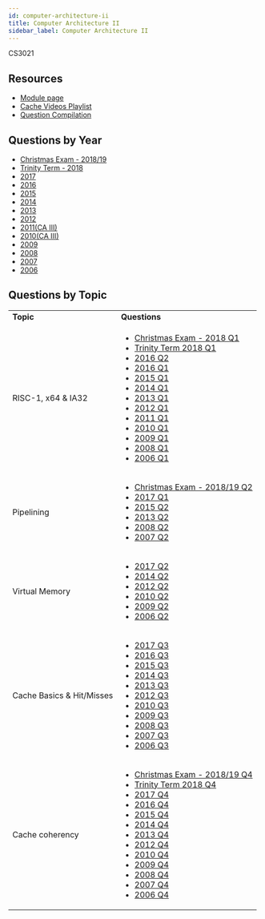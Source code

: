 ```yaml
---
id: computer-architecture-ii
title: Computer Architecture II
sidebar_label: Computer Architecture II
---
```

CS3021

## Resources

-   [Module page](https://www.scss.tcd.ie/~jones/CS3021/CS3021.htm)
-   [Cache Videos Playlist](https://www.youtube.com/playlist?list=PLbtzT1TYeoMgJ4NcWFuXpnF24fsiaOdGq)
-   [Question Compilation](https://github.com/nating/trinity-cs-website/blob/master/assets/question-compilations/third-year/computer-architecture-ii.pdf)

## Questions by Year

-   [Christmas Exam - 2018/19](https://www.tcd.ie/academicregistry/exams/assets/local/past-papers2019/Semester%201%20Papers/CS/CS3021-1.PDF)
-   [Trinity Term - 2018](https://www.tcd.ie/academicregistry/exams/assets/local/past-papers2018/CS/CS3021-1.PDF)
-   [2017](https://www.tcd.ie/academicregistry/exams/assets/local/past-papers2017/CS/CS3021-1.PDF)
-   [2016](https://www.tcd.ie/academicregistry/exams/assets/local/past-papers2016/CS/CS3021-1.PDF)
-   [2015](https://www.tcd.ie/academicregistry/exams/assets/local/past-papers2015/Annuals%20Dec%2014/CS3201-1.pdf)
-   [2014](https://www.tcd.ie/academicregistry/exams/assets/local/past-papers2014/CS/CS30211.pdf)
-   [2013](https://www.tcd.ie/academicregistry/exams/assets/local/past-papers2013/CS/CS30211.pdf)
-   [2012](https://www.tcd.ie/Local/Exam_Papers/2012/XC/XCS30211.pdf)
-   [2011(CA III)](https://www.tcd.ie/Local/Exam_Papers/2011/XC/XCS30211.pdf)
-   [2010(CA III)](https://www.tcd.ie/Local/Exam_Papers/2010/XC/XCS30211.pdf)
-   [2009](https://www.tcd.ie/Local/Exam_Papers/2009/XC/XCS3BA241.pdf)
-   [2008](https://www.tcd.ie/Local/Exam_Papers/2008/XC/XCS3BA241.pdf)
-   [2007](https://www.tcd.ie/Local/Exam_Papers/2007/XC/XCS3BA241.pdf)
-   [2006](https://www.tcd.ie/Local/Exam_Papers/2006/XC/XCS3BA41.pdf)

## Questions by Topic

<table className="examQuestions" width="700px">
    <tbody><tr>
        <td><strong>Topic</strong></td>
        <td><strong>Questions</strong></td>
    </tr>
    <tr>
        <td>RISC-1, x64 & IA32</td>
        <td>
            <ul className="questions">
            <li><a href="https://www.tcd.ie/academicregistry/exams/assets/local/past-papers2019/Semester%201%20Papers/CS/CS3021-1.PDF#page=2">Christmas Exam - 2018 Q1</a></li>
            <li><a href="https://www.tcd.ie/academicregistry/exams/assets/local/past-papers2018/CS/CS3021-1.PDF#page=2">Trinity Term 2018 Q1</a></li>
        <li><a href="https://www.tcd.ie/academicregistry/exams/assets/local/past-papers2016/CS/CS3021-1.PDF#page=3">2016 Q2</a></li>
        <li><a href="https://www.tcd.ie/academicregistry/exams/assets/local/past-papers2016/CS/CS3021-1.PDF#page=2">2016 Q1</a></li>
        <li><a href="https://www.tcd.ie/academicregistry/exams/assets/local/past-papers2015/Annuals%20Dec%2014/CS3201-1.pdf#page=2">2015 Q1</a></li>
        <li><a href="https://www.tcd.ie/academicregistry/exams/assets/local/past-papers2014/CS/CS30211.pdf#page=2">2014 Q1</a></li>
        <li><a href="https://www.tcd.ie/academicregistry/exams/assets/local/past-papers2013/CS/CS30211.pdf#page=2">2013 Q1</a></li>
        <li><a href="https://www.tcd.ie/Local/Exam_Papers/2012/XC/XCS30211.pdf#page=2">2012 Q1</a></li>
        <li><a href="https://www.tcd.ie/Local/Exam_Papers/2011/XC/XCS30211.pdf#page=2">2011 Q1</a></li>
        <li><a href="https://www.tcd.ie/Local/Exam_Papers/2010/XC/XCS30211.pdf#page=2">2010 Q1</a></li>
        <li><a href="https://www.tcd.ie/Local/Exam_Papers/2009/XC/XCS3BA241.pdf#page=2">2009 Q1</a></li>
        <li><a href="https://www.tcd.ie/Local/Exam_Papers/2008/XC/XCS3BA241.pdf#page=2">2008 Q1</a></li>
        <li><a href="https://www.tcd.ie/Local/Exam_Papers/2006/XC/XCS3BA41.pdf#page=2">2006 Q1</a></li>
            </ul>
        </td>
    </tr>
    <tr>
        <td>Pipelining</td>
        <td>
            <ul className="questions">
        <li><a href="https://www.tcd.ie/academicregistry/exams/assets/local/past-papers2019/Semester%201%20Papers/CS/CS3021-1.PDF#page=3">Christmas Exam - 2018/19 Q2</a></li>      
        <li><a href="https://www.tcd.ie/academicregistry/exams/assets/local/past-papers2017/CS/CS3021-1.PDF#page=2">2017 Q1</a></li>
        <li><a href="https://www.tcd.ie/academicregistry/exams/assets/local/past-papers2015/Annuals%20Dec%2014/CS3201-1.pdf#page=3">2015 Q2</a></li>
        <li><a href="https://www.tcd.ie/academicregistry/exams/assets/local/past-papers2013/CS/CS30211.pdf#page=3">2013 Q2</a></li>
        <li><a href="https://www.tcd.ie/Local/Exam_Papers/2008/XC/XCS3BA241.pdf#page=2&zoom=0,0,630">2008 Q2</a></li>
        <li><a href="https://www.tcd.ie/Local/Exam_Papers/2007/XC/XCS3BA241.pdf#page=2&zoom=0,0,630">2007 Q2</a></li>
            </ul>
        </td>
    </tr>
    <tr>
        <td>Virtual Memory</td>
        <td>
            <ul className="questions">
        <li><a href="https://www.tcd.ie/academicregistry/exams/assets/local/past-papers2017/CS/CS3021-1.PDF#page=3">2017 Q2</a></li>
        <li><a href="https://www.tcd.ie/academicregistry/exams/assets/local/past-papers2014/CS/CS30211.pdf#page=3">2014 Q2</a></li>
        <li><a href="https://www.tcd.ie/Local/Exam_Papers/2012/XC/XCS30211.pdf#page=3">2012 Q2</a></li>
        <li><a href="https://www.tcd.ie/Local/Exam_Papers/2010/XC/XCS30211.pdf#page=3">2010 Q2</a></li>
        <li><a href="https://www.tcd.ie/Local/Exam_Papers/2009/XC/XCS3BA241.pdf#page=3">2009 Q2</a></li>
        <li><a href="https://www.tcd.ie/Local/Exam_Papers/2006/XC/XCS3BA41.pdf#page=3">2006 Q2</a></li>
            </ul>
        </td>
    </tr>
    <tr>
        <td>Cache Basics & Hit/Misses</td>
        <td>
            <ul className="questions">
        <li><a href="https://www.tcd.ie/academicregistry/exams/assets/local/past-papers2017/CS/CS3021-1.PDF#page=5">2017 Q3</a></li>
        <li><a href="https://www.tcd.ie/academicregistry/exams/assets/local/past-papers2016/CS/CS3021-1.PDF#page=4">2016 Q3</a></li>
        <li><a href="https://www.tcd.ie/academicregistry/exams/assets/local/past-papers2015/Annuals%20Dec%2014/CS3201-1.pdf#page=4">2015 Q3</a></li>
        <li><a href="https://www.tcd.ie/academicregistry/exams/assets/local/past-papers2014/CS/CS30211.pdf#page=5">2014 Q3</a></li>
        <li><a href="https://www.tcd.ie/academicregistry/exams/assets/local/past-papers2013/CS/CS30211.pdf#page=4">2013 Q3</a></li>
        <li><a href="https://www.tcd.ie/Local/Exam_Papers/2012/XC/XCS30211.pdf#page=5">2012 Q3</a></li>
        <li><a href="https://www.tcd.ie/Local/Exam_Papers/2010/XC/XCS30211.pdf#page=4">2010 Q3</a></li>
        <li><a href="https://www.tcd.ie/Local/Exam_Papers/2009/XC/XCS3BA241.pdf#page=4">2009 Q3</a></li>
        <li><a href="https://www.tcd.ie/Local/Exam_Papers/2008/XC/XCS3BA241.pdf#page=3&zoom=0,0,630">2008 Q3</a></li>
        <li><a href="https://www.tcd.ie/Local/Exam_Papers/2007/XC/XCS3BA241.pdf#page=3&zoom=0,0,500">2007 Q3</a></li>
        <li><a href="https://www.tcd.ie/Local/Exam_Papers/2006/XC/XCS3BA41.pdf#page=3&zoom=0,0,500">2006 Q3</a></li>
            </ul>
        </td>
    </tr>
    <tr>
        <td>Cache coherency</td>
        <td>
            <ul className="questions">
        <li><a href="https://www.tcd.ie/academicregistry/exams/assets/local/past-papers2019/Semester 1 Papers/CS/CS3021-1.PDF#page=5">Christmas Exam - 2018/19 Q4</a></li>
        <li><a href="https://www.tcd.ie/academicregistry/exams/assets/local/past-papers2018/CS/CS3021-1.PDF#page=5">Trinity Term 2018 Q4</a></li>
        <li><a href="https://www.tcd.ie/academicregistry/exams/assets/local/past-papers2017/CS/CS3021-1.PDF#page=6">2017 Q4</a></li>
        <li><a href="https://www.tcd.ie/academicregistry/exams/assets/local/past-papers2016/CS/CS3021-1.PDF#page=5">2016 Q4</a></li>
        <li><a href="https://www.tcd.ie/academicregistry/exams/assets/local/past-papers2015/Annuals%20Dec%2014/CS3201-1.pdf#page=5">2015 Q4</a></li>
        <li><a href="https://www.tcd.ie/academicregistry/exams/assets/local/past-papers2014/CS/CS30211.pdf#page=6">2014 Q4</a></li>
        <li><a href="https://www.tcd.ie/academicregistry/exams/assets/local/past-papers2013/CS/CS30211.pdf#page=5">2013 Q4</a></li>
        <li><a href="https://www.tcd.ie/Local/Exam_Papers/2012/XC/XCS30211.pdf#page=6">2012 Q4</a></li>
        <li><a href="https://www.tcd.ie/Local/Exam_Papers/2010/XC/XCS30211.pdf#page=5">2010 Q4</a></li>
        <li><a href="https://www.tcd.ie/Local/Exam_Papers/2009/XC/XCS3BA241.pdf#page=5">2009 Q4</a></li>
        <li><a href="https://www.tcd.ie/Local/Exam_Papers/2008/XC/XCS3BA241.pdf#page=4&zoom=0,0,500">2008 Q4</a></li>
        <li><a href="https://www.tcd.ie/Local/Exam_Papers/2007/XC/XCS3BA241.pdf#page=4&zoom=0,0,100">2007 Q4</a></li>
        <li><a href="https://www.tcd.ie/Local/Exam_Papers/2006/XC/XCS3BA41.pdf#page=4&zoom=0,0,200">2006 Q4</a></li>
            </ul>
        </td>
    </tr>
</tbody></table>
